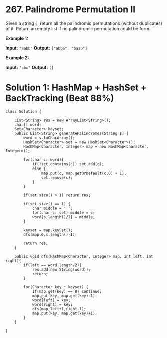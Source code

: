 # 267. Palindrome Permutation II
Given a string  `s`, return all the palindromic permutations (without duplicates) of it. Return an empty list if no palindromic permutation could be form.

**Example 1:**

**Input:** `"aabb"`
**Output:** `["abba", "baab"]`

**Example 2:**

**Input:** `"abc"`
**Output:** `[]`


# Solution 1: HashMap + HashSet + BackTracking (Beat 88%)
```
class Solution {
    
    List<String> res = new ArrayList<String>();
    char[] word;
    Set<Character> keyset;
    public List<String> generatePalindromes(String s) {
        word = s.toCharArray();
        HashSet<Character> set = new HashSet<Character>();
        HashMap<Character, Integer> map = new HashMap<Character, Integer>();
        
        for(char c: word){
            if(!set.contains(c)) set.add(c);
            else {
                map.put(c, map.getOrDefault(c,0) + 1);
                set.remove(c);
            }
        }
        
        if(set.size() > 1) return res;
        
        if(set.size() == 1) {
            char middle = ' ';
            for(char c: set) middle = c;
            word[s.length()/2] = middle;
        }
        
        keyset = map.keySet();
        dfs(map,0,s.length()-1);
    
        return res;
    }
    
    public void dfs(HashMap<Character, Integer> map, int left, int right){
        if(left == word.length/2){
            res.add(new String(word));
            return;
        }
        
		for(Character key : keyset) {
			if(map.get(key) == 0) continue;
            map.put(key, map.get(key)-1);
            word[left] = key;
            word[right] = key;
            dfs(map,left+1,right-1);
            map.put(key, map.get(key)+1);
		}
    }
 
}
```